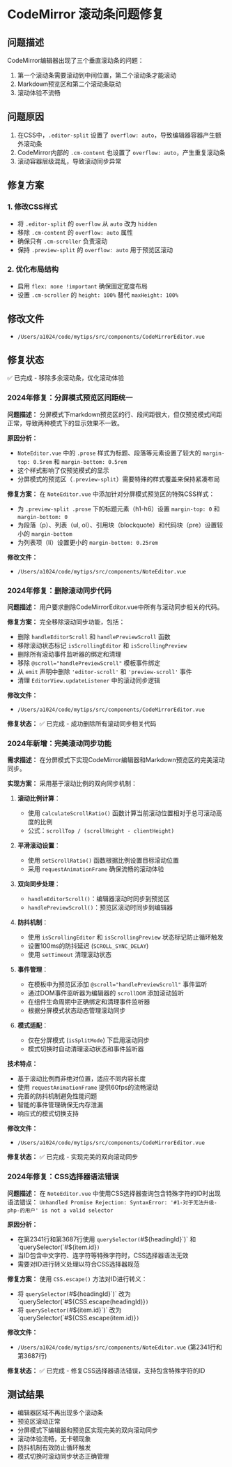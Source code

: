# CodeMirror 滚动条问题修复

## 问题描述
CodeMirror编辑器出现了三个垂直滚动条的问题：
1. 第一个滚动条需要滚动到中间位置，第二个滚动条才能滚动
2. Markdown预览区和第二个滚动条联动
3. 滚动体验不流畅

## 问题原因
1. 在CSS中，`.editor-split` 设置了 `overflow: auto`，导致编辑器容器产生额外滚动条
2. CodeMirror内部的 `.cm-content` 也设置了 `overflow: auto`，产生重复滚动条
3. 滚动容器层级混乱，导致滚动同步异常

## 修复方案

### 1. 修改CSS样式
- 将 `.editor-split` 的 `overflow` 从 `auto` 改为 `hidden`
- 移除 `.cm-content` 的 `overflow: auto` 属性
- 确保只有 `.cm-scroller` 负责滚动
- 保持 `.preview-split` 的 `overflow: auto` 用于预览区滚动

### 2. 优化布局结构
- 启用 `flex: none !important` 确保固定宽度布局
- 设置 `.cm-scroller` 的 `height: 100%` 替代 `maxHeight: 100%`

## 修改文件
- `/Users/a1024/code/mytips/src/components/CodeMirrorEditor.vue`

## 修复状态
✅ 已完成 - 移除多余滚动条，优化滚动体验

### 2024年修复：分屏模式预览区间距统一

**问题描述：**
分屏模式下markdown预览区的行、段间距很大，但仅预览模式间距正常，导致两种模式下的显示效果不一致。

**原因分析：**
- `NoteEditor.vue` 中的 `.prose` 样式为标题、段落等元素设置了较大的 `margin-top: 0.5rem` 和 `margin-bottom: 0.5rem`
- 这个样式影响了仅预览模式的显示
- 分屏模式的预览区（`.preview-split`）需要特殊的样式覆盖来保持紧凑布局

**修复方案：**
在 `NoteEditor.vue` 中添加针对分屏模式预览区的特殊CSS样式：
- 为 `.preview-split .prose` 下的标题元素（h1-h6）设置 `margin-top: 0` 和 `margin-bottom: 0`
- 为段落（p）、列表（ul, ol）、引用块（blockquote）和代码块（pre）设置较小的 `margin-bottom`
- 为列表项（li）设置更小的 `margin-bottom: 0.25rem`

**修改文件：**
- `/Users/a1024/code/mytips/src/components/NoteEditor.vue`

### 2024年修复：删除滚动同步代码

**问题描述：**
用户要求删除CodeMirrorEditor.vue中所有与滚动同步相关的代码。

**修复方案：**
完全移除滚动同步功能，包括：
- 删除 `handleEditorScroll` 和 `handlePreviewScroll` 函数
- 移除滚动状态标记 `isScrollingEditor` 和 `isScrollingPreview`
- 删除所有滚动事件监听器的绑定和清理
- 移除 `@scroll="handlePreviewScroll"` 模板事件绑定
- 从 `emit` 声明中删除 `'editor-scroll'` 和 `'preview-scroll'` 事件
- 清理 `EditorView.updateListener` 中的滚动同步逻辑

**修改文件：**
- `/Users/a1024/code/mytips/src/components/CodeMirrorEditor.vue`

**修复状态：**
✅ 已完成 - 成功删除所有滚动同步相关代码

### 2024年新增：完美滚动同步功能

**需求描述：**
在分屏模式下实现CodeMirror编辑器和Markdown预览区的完美滚动同步。

**实现方案：**
采用基于滚动比例的双向同步机制：

1. **滚动比例计算**：
   - 使用 `calculateScrollRatio()` 函数计算当前滚动位置相对于总可滚动高度的比例
   - 公式：`scrollTop / (scrollHeight - clientHeight)`

2. **平滑滚动设置**：
   - 使用 `setScrollRatio()` 函数根据比例设置目标滚动位置
   - 采用 `requestAnimationFrame` 确保流畅的滚动体验

3. **双向同步处理**：
   - `handleEditorScroll()`：编辑器滚动时同步到预览区
   - `handlePreviewScroll()`：预览区滚动时同步到编辑器

4. **防抖机制**：
   - 使用 `isScrollingEditor` 和 `isScrollingPreview` 状态标记防止循环触发
   - 设置100ms的防抖延迟 (`SCROLL_SYNC_DELAY`)
   - 使用 `setTimeout` 清理滚动状态

5. **事件管理**：
   - 在模板中为预览区添加 `@scroll="handlePreviewScroll"` 事件监听
   - 通过DOM事件监听器为编辑器的 `scrollDOM` 添加滚动监听
   - 在组件生命周期中正确绑定和清理事件监听器
   - 根据分屏模式状态动态管理滚动同步

6. **模式适配**：
   - 仅在分屏模式 (`isSplitMode`) 下启用滚动同步
   - 模式切换时自动清理滚动状态和事件监听器

**技术特点：**
- 基于滚动比例而非绝对位置，适应不同内容长度
- 使用 `requestAnimationFrame` 提供60fps的流畅滚动
- 完善的防抖机制避免性能问题
- 智能的事件管理确保无内存泄漏
- 响应式的模式切换支持

**修改文件：**
- `/Users/a1024/code/mytips/src/components/CodeMirrorEditor.vue`

**修复状态：**
✅ 已完成 - 实现完美的双向滚动同步

### 2024年修复：CSS选择器语法错误

**问题描述：**
在 `NoteEditor.vue` 中使用CSS选择器查询包含特殊字符的ID时出现语法错误：
`Unhandled Promise Rejection: SyntaxError: '#1-对于无法升级-php-的用户' is not a valid selector`

**原因分析：**
- 在第2341行和第3687行使用 `querySelector(`#${headingId}`)` 和 `querySelector(`#${item.id}`)`
- 当ID包含中文字符、连字符等特殊字符时，CSS选择器语法无效
- 需要对ID进行转义处理以符合CSS选择器规范

**修复方案：**
使用 `CSS.escape()` 方法对ID进行转义：
- 将 `querySelector(`#${headingId}`)` 改为 `querySelector(`#${CSS.escape(headingId)}`)`
- 将 `querySelector(`#${item.id}`)` 改为 `querySelector(`#${CSS.escape(item.id)}`)`

**修改文件：**
- `/Users/a1024/code/mytips/src/components/NoteEditor.vue` (第2341行和第3687行)

**修复状态：**
✅ 已完成 - 修复CSS选择器语法错误，支持包含特殊字符的ID

## 测试结果
- 编辑器区域不再出现多个滚动条
- 预览区滚动正常
- 分屏模式下编辑器和预览区实现完美的双向滚动同步
- 滚动体验流畅，无卡顿现象
- 防抖机制有效防止循环触发
- 模式切换时滚动同步状态正确管理